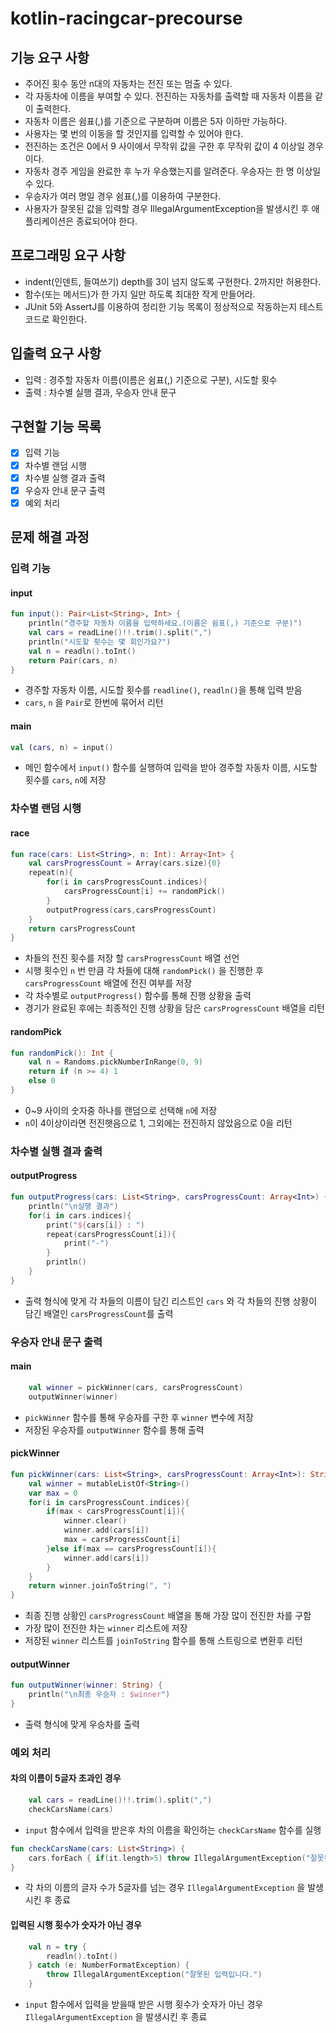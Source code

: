 # kotlin-racingcar-precourse

## 기능 요구 사항

- 주어진 횟수 동안 n대의 자동차는 전진 또는 멈출 수 있다.
- 각 자동차에 이름을 부여할 수 있다. 전진하는 자동차를 출력할 때 자동차 이름을 같이 출력한다.
- 자동차 이름은 쉼표(,)를 기준으로 구분하며 이름은 5자 이하만 가능하다.
- 사용자는 몇 번의 이동을 할 것인지를 입력할 수 있어야 한다.
- 전진하는 조건은 0에서 9 사이에서 무작위 값을 구한 후 무작위 값이 4 이상일 경우이다.
- 자동차 경주 게임을 완료한 후 누가 우승했는지를 알려준다. 우승자는 한 명 이상일 수 있다.
- 우승자가 여러 명일 경우 쉼표(,)를 이용하여 구분한다.
- 사용자가 잘못된 값을 입력할 경우 IllegalArgumentException을 발생시킨 후 애플리케이션은 종료되어야 한다.

## 프로그래밍 요구 사항

- indent(인덴트, 들여쓰기) depth를 3이 넘지 않도록 구현한다. 2까지만 허용한다.
- 함수(또는 메서드)가 한 가지 일만 하도록 최대한 작게 만들어라.
- JUnit 5와 AssertJ를 이용하여 정리한 기능 목록이 정상적으로 작동하는지 테스트 코드로 확인한다.

## 입출력 요구 사항

- 입력 : 경주할 자동차 이름(이름은 쉼표(,) 기준으로 구분), 시도할 횟수
- 출력 : 차수별 실행 결과, 우승자 안내 문구

## 구현할 기능 목록

- [x] 입력 기능
- [x] 차수별 랜덤 시행
- [x] 차수별 실행 결과 출력
- [x] 우승자 안내 문구 출력
- [x] 예외 처리

## 문제 해결 과정

### 입력 기능

#### input 

```kotlin
fun input(): Pair<List<String>, Int> {
    println("경주할 자동차 이름을 입력하세요.(이름은 쉼표(,) 기준으로 구분)")
    val cars = readLine()!!.trim().split(",")
    println("시도할 횟수는 몇 회인가요?")
    val n = readln().toInt()
    return Pair(cars, n)
}
```
- 경주할 자동차 이름, 시도할 횟수를 `readline()`, `readln()`을 통해 입력 받음
- `cars`, `n` 을 `Pair`로 한번에 묶어서 리턴

#### main

```kotlin
val (cars, n) = input()
```
- 메인 함수에서 `input()` 함수를 실행하여 입력을 받아 경주할 자동차 이름, 시도할 횟수를 `cars`, `n`에 저장

### 차수별 랜덤 시행

#### race

```kotlin
fun race(cars: List<String>, n: Int): Array<Int> {
    val carsProgressCount = Array(cars.size){0}
    repeat(n){
        for(i in carsProgressCount.indices){
            carsProgressCount[i] += randomPick()
        }
        outputProgress(cars,carsProgressCount)
    }
    return carsProgressCount
}
```

- 차들의 전진 횟수를 저장 할 `carsProgressCount` 배열 선언
- 시행 횟수인 `n` 번 만큼 각 차들에 대해 `randomPick()` 을 진행한 후 `carsProgressCount` 배열에 전진 여부를 저장
- 각 차수별로 `outputProgress()` 함수를 통해 진행 상황을 출력
- 경기가 완료된 후에는 최종적인 진행 상황을 담은 `carsProgressCount` 배열을 리턴

#### randomPick

```kotlin
fun randomPick(): Int {
    val n = Randoms.pickNumberInRange(0, 9)
    return if (n >= 4) 1
    else 0
}
```

- 0~9 사이의 숫자중 하나를 랜덤으로 선택해 `n`에 저장
- `n`이 4이상이라면 전진햇음으로 1, 그외에는 전진하지 않았음으로 0을 리턴

### 차수별 실행 결과 출력

#### outputProgress

```kotlin
fun outputProgress(cars: List<String>, carsProgressCount: Array<Int>) {
    println("\n실행 결과")
    for(i in cars.indices){
        print("${cars[i]} : ")
        repeat(carsProgressCount[i]){
            print("-")
        }
        println()
    }
}
```
- 출력 형식에 맞게 각 차들의 이름이 담긴 리스트인 `cars` 와 각 차들의 진행 상황이 담긴 배열인 `carsProgressCount`를 출력

### 우승자 안내 문구 출력

#### main

```kotlin
    val winner = pickWinner(cars, carsProgressCount)
    outputWinner(winner)
```
- `pickWinner` 함수를 통해 우승자를 구한 후 `winner` 변수에 저장
- 저장된 우승자를 `outputWinner` 함수를 통해 출력

#### pickWinner

```kotlin
fun pickWinner(cars: List<String>, carsProgressCount: Array<Int>): String {
    val winner = mutableListOf<String>()
    var max = 0
    for(i in carsProgressCount.indices){
        if(max < carsProgressCount[i]){
            winner.clear()
            winner.add(cars[i])
            max = carsProgressCount[i]
        }else if(max == carsProgressCount[i]){
            winner.add(cars[i])
        }
    }
    return winner.joinToString(", ")
}
```

- 최종 진행 상황인 `carsProgressCount` 배열을 통해 가장 많이 전진한 차를 구함
- 가장 많이 전진한 차는 `winner` 리스트에 저장
- 저장된 `winner` 리스트를 `joinToString` 함수를 통해 스트링으로 변환후 리턴

#### outputWinner

```kotlin
fun outputWinner(winner: String) {
    println("\n최종 우승자 : $winner")
}
```

- 출력 형식에 맞게 우승차를 출력

### 예외 처리

#### 차의 이름이 5글자 초과인 경우

```kotlin
    val cars = readLine()!!.trim().split(",")
    checkCarsName(cars)
```
- `input` 함수에서 입력을 받은후 차의 이름을 확인하는 `checkCarsName` 함수를 실행

```kotlin
fun checkCarsName(cars: List<String>) {
    cars.forEach { if(it.length>5) throw IllegalArgumentException("잘못된 입력입니다.") }
}
```
- 각 차의 이름의 글자 수가 5글자를 넘는 경우 `IllegalArgumentException` 을 발생시킨 후 종료

#### 입력된 시행 횟수가 숫자가 아닌 경우

```kotlin
    val n = try {
        readln().toInt()
    } catch (e: NumberFormatException) {
        throw IllegalArgumentException("잘못된 입력입니다.")
    }
```

- `input` 함수에서 입력을 받을때 받은 시행 횟수가 숫자가 아닌 경우 `IllegalArgumentException` 을 발생시킨 후 종료